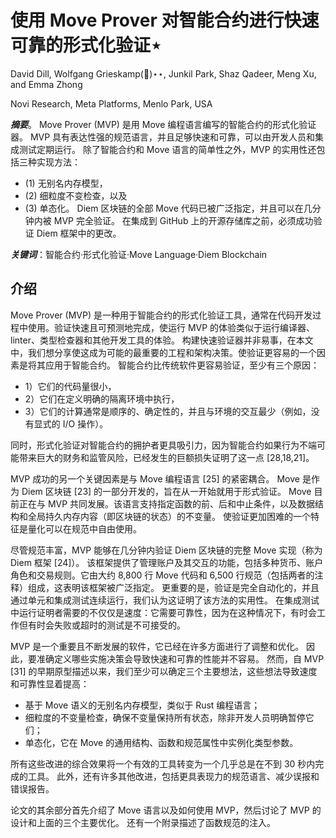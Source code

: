 # 使用 Move Prover 对智能合约进行快速可靠的形式化验证⋆

David Dill, Wolfgang Grieskamp(􏰀)⋆⋆,
Junkil Park, Shaz Qadeer, Meng Xu, and Emma Zhong

Novi Research, Meta Platforms, Menlo Park, USA

***摘要***。 Move Prover (MVP) 是用 Move 编程语言编写的智能合约的形式化验证器。 MVP 具有表达性强的规范语言，并且足够快速和可靠，可以由开发人员和集成测试定期运行。 
除了智能合约和 Move 语言的简单性之外，MVP 的实用性还包括三种实现方法：
- (1) 无别名内存模型，
- (2) 细粒度不变检查，以及 
- (3) 单态化。 Diem 区块链的全部 Move 代码已被广泛指定，并且可以在几分钟内被 MVP 完全验证。 在集成到 GitHub 上的开源存储库之前，必须成功验证 Diem 框架中的更改。

***关键词***：智能合约·形式化验证·Move Language·Diem Blockchain

## 介绍

Move Prover (MVP) 是一种用于智能合约的形式化验证工具，通常在代码开发过程中使用。验证快速且可预测地完成，使运行 MVP 的体验类似于运行编译器、linter、类型检查器和其他开发工具的体验。
构建快速验证器并非易事，在本文中，我们想分享使这成为可能的最重要的工程和架构决策。使验证更容易的一个因素是将其应用于智能合约。
智能合约比传统软件更容易验证，至少有三个原因：
- 1）它们的代码量很小，
- 2）它们在定义明确的隔离环境中执行，
- 3）它们的计算通常是顺序的、确定性的，并且与环境的交互最少（例如，没有显式的 I/O 操作）。

同时，形式化验证对智能合约的拥护者更具吸引力，因为智能合约如果行为不端可能带来巨大的财务和监管风险，已经发生的巨额损失证明了这一点 [28,18,21]。

MVP 成功的另一个关键因素是与 Move 编程语言 [25] 的紧密耦合。
Move 是作为 Diem 区块链 [23] 的一部分开发的，旨在从一开始就用于形式验证。 
Move 目前正在与 MVP 共同发展。该语言支持指定函数的前、后和中止条件，以及数据结构和全局持久内存内容（即区块链的状态）的不变量。
使验证更加困难的一个特征是量化可以在规范中自由使用。

尽管规范丰富，MVP 能够在几分钟内验证 Diem 区块链的完整 Move 实现（称为 Diem 框架 [24]）。
该框架提供了管理账户及其交互的功能，包括多种货币、账户角色和交易规则。它由大约 8,800 行 Move 代码和 6,500 行规范（包括两者的注释）组成，这表明该框架被广泛指定。
更重要的是，验证是完全自动化的，并且通过单元和集成测试连续运行，我们认为这证明了该方法的实用性。
在集成测试中运行证明者需要的不仅仅是速度：它需要可靠性，因为在这种情况下，有时会工作但有时会失败或超时的测试是不可接受的。

MVP 是一个重要且不断发展的软件，它已经在许多方面进行了调整和优化。
因此，要准确定义哪些实施决策会导致快速和可靠的性能并不容易。
然而，自 MVP [31] 的早期原型描述以来，我们至少可以确定三个主要想法，这些想法导致速度和可靠性显着提高：

- 基于 Move 语义的无别名内存模型，类似于 Rust 编程语言；
- 细粒度的不变量检查，确保不变量保持所有状态，除非开发人员明确暂停它们；
- 单态化，它在 Move 的通用结构、函数和规范属性中实例化类型参数。

所有这些改进的综合效果将一个有效的工具转变为一个几乎总是在不到 30 秒内完成的工具。 此外，还有许多其他改进，包括更具表现力的规范语言、减少误报和错误报告。

论文的其余部分首先介绍了 Move 语言以及如何使用 MVP，然后讨论了 MVP 的设计和上面的三个主要优化。 还有一个附录描述了函数规范的注入。
